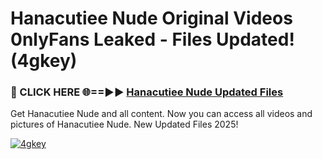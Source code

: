 # Hanacutiee Nude Original Videos 0nlyFans Leaked - Files Updated! (4gkey)

<h3>🔴 CLICK HERE 🌐==►► <a href="https://tinyurl.com/4mcuefdz" rel="nofollow">Hanacutiee Nude Updated Files</a></h3>

Get Hanacutiee Nude and all content. Now you can access all videos and pictures of Hanacutiee Nude. New Updated Files 2025!

[![4gkey](https://i.imgur.com/StAQSOY.gif)](https://tinyurl.com/4mcuefdz)

